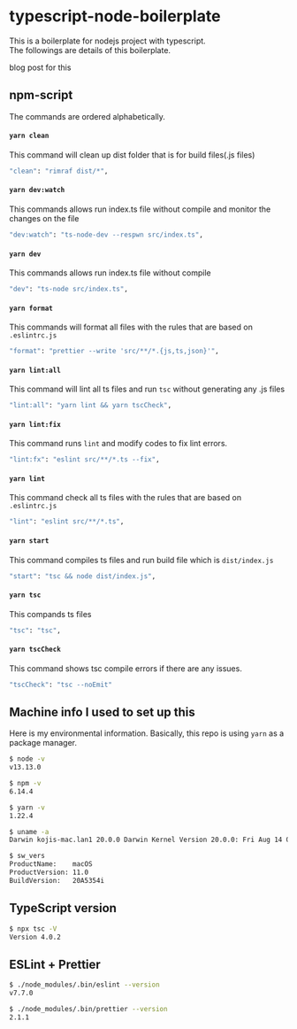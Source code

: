 # typescript-node-boilerplate
This is a boilerplate for nodejs project with typescript.  
The followings are details of this boilerplate.  

blog post for this

## npm-script
The commands are ordered alphabetically.
#### `yarn clean`
This command will clean up dist folder that is for build files(.js files)
```zsh
"clean": "rimraf dist/*",
```

#### `yarn dev:watch`
This commands allows run index.ts file without compile and monitor the changes on the file
```zsh
"dev:watch": "ts-node-dev --respwn src/index.ts",
```

#### `yarn dev`
This commands allows run index.ts file without compile
```zsh
"dev": "ts-node src/index.ts",
```


#### `yarn format`
This commands will format all files with the rules that are based on `.eslintrc.js`
```zsh
"format": "prettier --write 'src/**/*.{js,ts,json}'",
```

#### `yarn lint:all`
This command will lint all ts files and run `tsc` without generating any .js files
```zsh
"lint:all": "yarn lint && yarn tscCheck",
```

#### `yarn lint:fix`
This command runs `lint` and modify codes to fix lint errors.
```zsh
"lint:fx": "eslint src/**/*.ts --fix",
```

#### `yarn lint`
This command check all ts files with the rules that are based on `.eslintrc.js`
```zsh
"lint": "eslint src/**/*.ts",
```


#### `yarn start`
This command compiles ts files and run build file which is `dist/index.js`
```zsh
"start": "tsc && node dist/index.js",
```

#### `yarn tsc`
This compands ts files
```zsh
"tsc": "tsc",
```

#### `yarn tscCheck`
This command shows tsc compile errors if there are any issues.
```zsh
"tscCheck": "tsc --noEmit"
```

## Machine info I used to set up this
Here is my environmental information. Basically, this repo is using `yarn` as a package manager.
```zsh
$ node -v
v13.13.0

$ npm -v
6.14.4

$ yarn -v
1.22.4

$ uname -a
Darwin kojis-mac.lan1 20.0.0 Darwin Kernel Version 20.0.0: Fri Aug 14 00:25:13 PDT 2020; root:xnu-7195.40.44.151.1~4/RELEASE_X86_64 x86_64

$ sw_vers
ProductName:	macOS
ProductVersion:	11.0
BuildVersion:	20A5354i
```

## TypeScript version
```zsh
$ npx tsc -V
Version 4.0.2
```

## ESLint + Prettier
```zsh
$ ./node_modules/.bin/eslint --version
v7.7.0

$ ./node_modules/.bin/prettier --version
2.1.1
```
